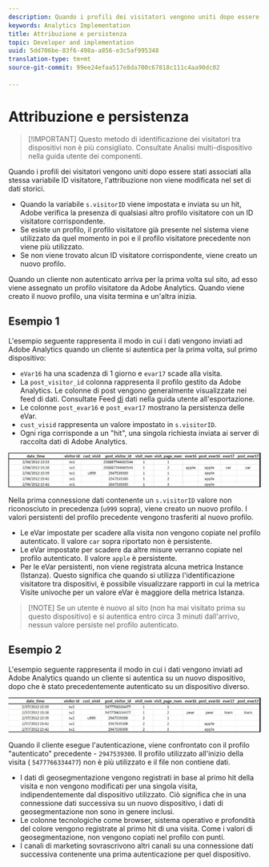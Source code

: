 ```yaml
---
description: Quando i profili dei visitatori vengono uniti dopo essere stati associati alla stessa variabile ID visitatore, l'attribuzione non viene modificata nel set di dati storici.
keywords: Analytics Implementation
title: Attribuzione e persistenza
topic: Developer and implementation
uuid: 5dd706be-83f6-498a-a856-e3c5af995348
translation-type: tm+mt
source-git-commit: 99ee24efaa517e8da700c67818c111c4aa90dc02

---
```



# Attribuzione e persistenza

> [!IMPORTANT] Questo metodo di identificazione dei visitatori tra dispositivi non è più consigliato. Consultate Analisi [](/help/components/cda/cda-home.md) multi-dispositivo nella guida utente dei componenti.

Quando i profili dei visitatori vengono uniti dopo essere stati associati alla stessa variabile ID visitatore, l'attribuzione non viene modificata nel set di dati storici.

* Quando la variabile `s.visitorID` viene impostata e inviata su un hit, Adobe verifica la presenza di qualsiasi altro profilo visitatore con un ID visitatore corrispondente.
* Se esiste un profilo, il profilo visitatore già presente nel sistema viene utilizzato da quel momento in poi e il profilo visitatore precedente non viene più utilizzato.
* Se non viene trovato alcun ID visitatore corrispondente, viene creato un nuovo profilo.

Quando un cliente non autenticato arriva per la prima volta sul sito, ad esso viene assegnato un profilo visitatore da Adobe Analytics. Quando viene creato il nuovo profilo, una visita termina e un'altra inizia.

## Esempio 1

L'esempio seguente rappresenta il modo in cui i dati vengono inviati ad Adobe Analytics quando un cliente si autentica per la prima volta, sul primo dispositivo:

* `eVar16` ha una scadenza di 1 giorno e `evar17` scade alla visita.
* La `post_visitor_id` colonna rappresenta il profilo gestito da Adobe Analytics. Le colonne di post vengono generalmente visualizzate nei feed di dati. Consultate Feed [di](/help/export/analytics-data-feed/data-feed-overview.md) dati nella guida utente all'esportazione.
* Le colonne `post_evar16` e `post_evar17` mostrano la persistenza delle eVar.
* `cust_visid` rappresenta un valore impostato in `s.visitorID`.
* Ogni riga corrisponde a un "hit", una singola richiesta inviata ai server di raccolta dati di Adobe Analytics.

![Esempio 1 tra dispositivi](assets/xdevice_first.jpg)

Nella prima connessione dati contenente un `s.visitorID` valore non riconosciuto in precedenza (`u999` sopra), viene creato un nuovo profilo. I valori persistenti del profilo precedente vengono trasferiti al nuovo profilo.

* Le eVar impostate per scadere alla visita non vengono copiate nel profilo autenticato. Il valore `car` sopra riportato non è persistente.
* Le eVar impostate per scadere da altre misure verranno copiate nel profilo autenticato. Il valore `apple` è persistente.
* Per le eVar persistenti, non viene registrata alcuna metrica Instance (Istanza). Questo significa che quando si utilizza l'identificazione visitatore tra dispositivi, è possibile visualizzare rapporti in cui la metrica Visite univoche per un valore eVar è maggiore della metrica Istanza.

> [!NOTE] Se un utente è nuovo al sito (non ha mai visitato prima su questo dispositivo) e si autentica entro circa 3 minuti dall'arrivo, nessun valore persiste nel profilo autenticato.

## Esempio 2

L'esempio seguente rappresenta il modo in cui i dati vengono inviati ad Adobe Analytics quando un cliente si autentica su un nuovo dispositivo, dopo che è stato precedentemente autenticato su un dispositivo diverso.

![Esempio cross-device 2](assets/xdevice-subsequent.jpg)

Quando il cliente esegue l'autenticazione, viene confrontato con il profilo "autenticato" precedente - `2947539300`. Il profilo utilizzato all'inizio della visita ( `5477766334477`) non è più utilizzato e il file non contiene dati.

* I dati di geosegmentazione vengono registrati in base al primo hit della visita e non vengono modificati per una singola visita, indipendentemente dal dispositivo utilizzato. Ciò significa che in una connessione dati successiva su un nuovo dispositivo, i dati di geosegmentazione non sono in genere inclusi.
* Le colonne tecnologiche come browser, sistema operativo e profondità del colore vengono registrate al primo hit di una visita. Come i valori di geosegmentazione, non vengono copiati nel profilo con punti.
* I canali di marketing sovrascrivono altri canali su una connessione dati successiva contenente una prima autenticazione per quel dispositivo.

